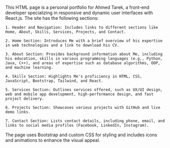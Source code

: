 This HTML page is a personal portfolio for Ahmed Tarek, a front-end developer specializing in responsive and dynamic user interfaces with React.js. The site has the following sections:

    1. Header and Navigation: Includes links to different sections like Home, About, Skills, Services, Projects, and Contact.

    2. Home Section: Introduces Me with a brief overview of his expertise in web technologies and a link to download his CV.

    3. About Section: Provides background information about Me, including his education, skills in various programming languages (e.g., Python, Java, C++), and areas of expertise such as database algorithms, OOP, and machine learning.

    4. Skills Section: Highlights Me's proficiency in HTML, CSS, JavaScript, Bootstrap, Tailwind, and React.

    5. Services Section: Outlines services offered, such as UX/UI design, web and mobile app development, high-performance design, and fast project delivery.

    6. Projects Section: Showcases various projects with GitHub and live demo links.

    7. Contact Section: Lists contact details, including phone, email, and links to social media profiles (Facebook, LinkedIn, Instagram).

The page uses Bootstrap and custom CSS for styling and includes icons and animations to enhance the visual appeal.
